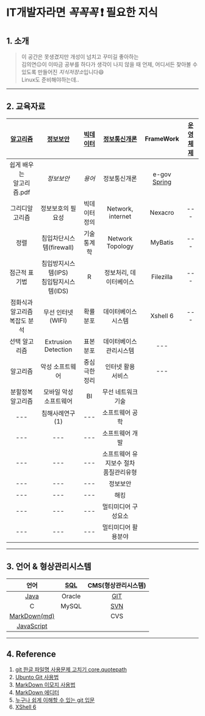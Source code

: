 # IT개발자라면 _꼭꼭꼭_ :exclamation: 필요한 지식

## 1. 소개
> 이 공간은 못생겼지만 개성이 넘치고 꾸미길 좋아하는  
김의연:expressionless:이 이따금 공부를 하다가 생각이 나지 않을 때 언제, 어디서든 찾아볼 수 있도록 만들어진 *지식저장소*입니다:smile:  
Linux도 준비해야하는데..

---
## 2. 교육자료

|[알고리즘](https://github.com/yeeooni/explicit-knowledge/tree/master/%EC%95%8C%EA%B3%A0%EB%A6%AC%EC%A6%98)|[정보보안](https://github.com/yeeooni/explicit-knowledge/tree/master/%EC%A0%95%EB%B3%B4%EB%B3%B4%EC%95%88)|[빅데이터](https://github.com/yeeooni/explicit-knowledge/tree/master/Big%20Data)                          |[정보통신개론](https://github.com/yeeooni/explicit-knowledge/tree/master/%EC%A0%95%EB%B3%B4%ED%86%B5%EC%8B%A0%EA%B0%9C%EB%A1%A0)|FrameWork|[운영체제](https://github.com/yeeooni/explicit-knowledge/tree/master/%EC%9A%B4%EC%98%81%EC%B2%B4%EC%A0%9C)|
|            :---:            |            :---:          |        :---:        |        :---:        |        :---:        |        :---:        |
|쉽게 배우는<br/>알고리즘.pdf|_정보보안_|*용어*|정보통신개론|e-gov [Spring](https://github.com/yeeooni/explicit-knowledge/tree/master/Spring)|||컴퓨터시스템(1)|
|그리디알고리즘              |정보보호의 필요성|빅데이터 정의|Network, internet|Nexacro|---                                                       |
|정렬|침입차단시스템(firewall)|기술통계학|Network Topology|MyBatis|---                                                                            |
|점근적 표기법|침입방지시스템(IPS)<br/>침입탐지시스템(IDS)|R|정보처리, 데이터베이스|Filezilla|---                                                 |
|점화식과 알고리즘<br/>복잡도 분석|무선 인터넷(WIFI)|확률분포|데이터베이스 시스템|Xshell 6|---                                                    |
|선택 알고리즘|Extrusion Detection|표본분포|데이터베이스 관리시스템|---                                                                           |
|알고리즘|악성 소프트웨어|중심극한정리|인터넷 활용 서비스|---                                                                                     |
|분할정복 알고리즘|모바일 악성 소프트웨어|BI|무선 네트워크 기술|  |
|---|침해사례연구(1)|---|소프트웨어 공학|  |
|---|---|---|소프트웨어 개발|  |
|---|---|---|소프트웨어 유지보수 절차<br/>품질관리유형|  |
|---|---|---|정보보안|  |
|---|---|---|해킹|  |
|---|---|---|멀티미디어 구성요소| |
|---|---|---|멀티미디어 활용분야| |

---
## 3. 언어 & 형상관리시스템

|언어|[SQL](https://github.com/yeeooni/explicit-knowledge/tree/master/SQL)|CMS(형상관리시스템)|
|:---:|:---:|:---:|
|[Java](https://github.com/yeeooni/explicit-knowledge/tree/master/Java)|Oracle|[GIT](https://github.com/yeeooni/explicit-knowledge/tree/master/git)|
|C|MySQL|[SVN](개발중..)|
|[MarkDown(md)](https://github.com/yeeooni/explicit-knowledge/tree/master/MarkDown)||CVS|
|[JavaScript](https://github.com/yeeooni/explicit-knowledge/tree/master/JavaScript)|
---
## 4. Reference

1. [git 한글 파일명 사용문제 고치기 core.quotepath](https://edykim.com/ko/post/git-fix-problem-using-filename-core.quotepath/)  
2. [Ubunto Git 사용법](https://dejavuwing.tistory.com/entry/Ubuntu-GitHub-%EC%82%AC%EC%9A%A9%EB%B2%95)
3. [MarkDown 이모지 사용법](https://www.webfx.com/tools/emoji-cheat-sheet/)
4. [MarkDown 에디터](https://pandao.github.io/editor.md/en.html)
5. [누구나 쉽게 이해할 수 있는 git 입문](https://backlog.com/git-tutorial/kr/)
6. [XShell 6](https://www.netsarang.com/ko/xshell-all-features/)

